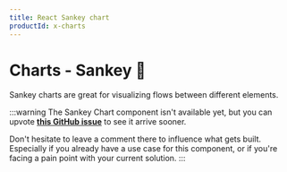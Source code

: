 ```yaml
---
title: React Sankey chart
productId: x-charts
---
```


# Charts - Sankey [<span class="plan-pro"></span>](/x/introduction/licensing/#pro-plan 'Pro plan')🚧

<p class="description">Sankey charts are great for visualizing flows between different elements.</p>

:::warning
The Sankey Chart component isn't available yet, but you can upvote [**this GitHub issue**](https://github.com/mui/mui-x/issues/7930) to see it arrive sooner.

Don't hesitate to leave a comment there to influence what gets built.
Especially if you already have a use case for this component, or if you're facing a pain point with your current solution.
:::
